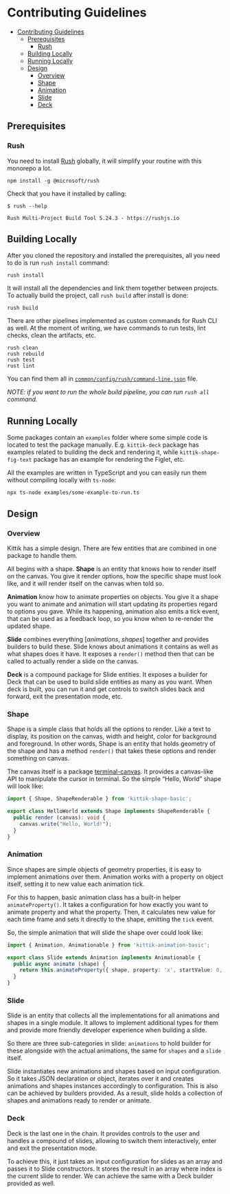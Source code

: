 # Contributing Guidelines

- [Contributing Guidelines](#contributing-guidelines)
  - [Prerequisites](#prerequisites)
    - [Rush](#rush)
  - [Building Locally](#building-locally)
  - [Running Locally](#running-locally)
  - [Design](#design)
    - [Overview](#overview)
    - [Shape](#shape)
    - [Animation](#animation)
    - [Slide](#slide)
    - [Deck](#deck)

## Prerequisites

### Rush

You need to install [Rush](https://rushjs.io) globally, it will simplify your routine with this monorepo a lot.

```shell
npm install -g @microsoft/rush
```

Check that you have it installed by calling:

```shell
$ rush --help

Rush Multi-Project Build Tool 5.24.3 - https://rushjs.io
```

## Building Locally

After you cloned the repository and installed the prerequisites, all you need to do is run `rush install` command:

```shell
rush install
```

It will install all the dependencies and link them together between projects.
To actually build the project, call `rush build` after install is done:

```shell
rush build
```

There are other pipelines implemented as custom commands for Rush CLI as well.
At the moment of writing, we have commands to run tests, lint checks, clean the artifacts, etc.

```shell
rush clean
rush rebuild
rush test
rust lint
```

You can find them all in [`common/config/rush/command-line.json`](../common/config/rush/command-line.json) file.

_NOTE: if you want to run the whole build pipeline, you can run `rush all` command._

## Running Locally

Some packages contain an `examples` folder where some simple code is located to test the package manually.
E.g. `kittik-deck` package has examples related to building the deck and rendering it, while `kittik-shape-fig-text` package has an example for rendering the Figlet, etc.

All the examples are written in TypeScript and you can easily run them without compiling locally with `ts-node`:

```shell
npx ts-node examples/some-example-to-run.ts
```

## Design

### Overview

Kittik has a simple design.
There are few entities that are combined in one package to handle them.

All begins with a shape.
**Shape** is an entity that knows how to render itself on the canvas.
You give it render options, how the specific shape must look like, and it will render itself on the canvas when told so.

**Animation** know how to animate properties on objects.
You give it a shape you want to animate and animation will start updating its properties regard to options you gave.
While its happening, animation also emits a tick event, that can be used as a feedback loop, so you know when to re-render the updated shape.

**Slide** combines everything [_animations_, _shapes_] together and provides builders to build these.
Slide knows about animations it contains as well as what shapes does it have.
It exposes a `render()` method then that can be called to actually render a slide on the canvas.

**Deck** is a compound package for Slide entities.
It exposes a builder for Deck that can be used to build slide entities as many as you want.
When deck is built, you can run it and get controls to switch slides back and forward, exit the presentation mode, etc.

### Shape

Shape is a simple class that holds all the options to render.
Like a text to display, its position on the canvas, width and height, color for background and foreground.
In other words, Shape is an entity that holds geometry of the shape and has a method `render()` that takes these options and render something on canvas.

The canvas itself is a package [terminal-canvas](https://github.com/ghaiklor/terminal-canvas).
It provides a canvas-like API to manipulate the cursor in terminal.
So the simple “Hello, World” shape will look like:

```typescript
import { Shape, ShapeRenderable } from 'kittik-shape-basic';

export class HelloWorld extends Shape implements ShapeRenderable {
  public render (canvas): void {
    canvas.write("Hello, World!");
  }
}
```

### Animation

Since shapes are simple objects of geometry properties, it is easy to implement animations over them.
Animation works with a property on object itself, setting it to new value each animation tick.

For this to happen, basic animation class has a built-in helper `animateProperty()`.
It takes a configuration for how exactly you want to animate property and what the property.
Then, it calculates new value for each time frame and sets it directly to the shape, emitting the `tick` event.

So, the simple animation that will slide the shape over could look like:

```typescript
import { Animation, Animationable } from 'kittik-animation-basic';

export class Slide extends Animation implements Animationable {
  public async animate (shape) {
    return this.animateProperty({ shape, property: 'x', startValue: 0, endValue: 50 });
  }
}
```

### Slide

Slide is an entity that collects all the implementations for all animations and shapes in a single module.
It allows to implement additional types for them and provide more friendly developer experience when building a slide.

So there are three sub-categories in slide: `animations` to hold builder for these alongside with the actual animations, the same for `shapes` and a `slide` itself.

Slide instantiates new animations and shapes based on input configuration.
So it takes JSON declaration or object, iterates over it and creates animations and shapes instances accordingly to configuration.
This is also can be achieved by builders provided.
As a result, slide holds a collection of shapes and animations ready to render or animate.

### Deck

Deck is the last one in the chain.
It provides controls to the user and handles a compound of slides, allowing to switch them interactively, enter and exit the presentation mode.

To achieve this, it just takes an input configuration for slides as an array and passes it to Slide constructors.
It stores the result in an array where index is the current slide to render.
We can achieve the same with a Deck builder provided as well.
